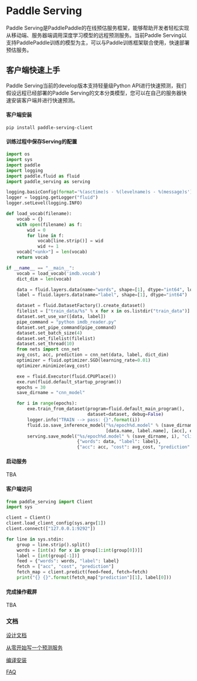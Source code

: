 # Paddle Serving
Paddle Serving是PaddlePaddle的在线预估服务框架，能够帮助开发者轻松实现从移动端、服务器端调用深度学习模型的远程预测服务。当前Paddle Serving以支持PaddlePaddle训练的模型为主，可以与Paddle训练框架联合使用，快速部署预估服务。

## 客户端快速上手
Paddle Serving当前的develop版本支持轻量级Python API进行快速预测，我们假设远程已经部署的Paddle Serving的文本分类模型，您可以在自己的服务器快速安装客户端并进行快速预测。

#### 客户端安装
```
pip install paddle-serving-client
```

#### 训练过程中保存Serving的配置
``` python
import os
import sys
import paddle
import logging
import paddle.fluid as fluid
import paddle_serving as serving

logging.basicConfig(format='%(asctime)s - %(levelname)s - %(message)s')
logger = logging.getLogger("fluid")
logger.setLevel(logging.INFO)

def load_vocab(filename):
    vocab = {}
    with open(filename) as f:
        wid = 0
        for line in f:
            vocab[line.strip()] = wid
            wid += 1
    vocab["<unk>"] = len(vocab)
    return vocab

if __name__ == "__main__":
    vocab = load_vocab('imdb.vocab')
    dict_dim = len(vocab)

    data = fluid.layers.data(name="words", shape=[1], dtype="int64", lod_level=1)
    label = fluid.layers.data(name="label", shape=[1], dtype="int64")

    dataset = fluid.DatasetFactory().create_dataset()
    filelist = ["train_data/%s" % x for x in os.listdir("train_data")]
    dataset.set_use_var([data, label])
    pipe_command = "python imdb_reader.py"
    dataset.set_pipe_command(pipe_command)
    dataset.set_batch_size(4)
    dataset.set_filelist(filelist)
    dataset.set_thread(10)
    from nets import cnn_net
    avg_cost, acc, prediction = cnn_net(data, label, dict_dim)
    optimizer = fluid.optimizer.SGD(learning_rate=0.01)
    optimizer.minimize(avg_cost)

    exe = fluid.Executor(fluid.CPUPlace())
    exe.run(fluid.default_startup_program())
    epochs = 30
    save_dirname = "cnn_model"

    for i in range(epochs):
        exe.train_from_dataset(program=fluid.default_main_program(),
                               dataset=dataset, debug=False)
        logger.info("TRAIN --> pass: {}".format(i))
        fluid.io.save_inference_model("%s/epoch%d.model" % (save_dirname, i),
                                      [data.name, label.name], [acc], exe)
        serving.save_model("%s/epoch%d.model" % (save_dirname, i), "client_config{}".format(i),
                           {"words": data, "label": label},
                           {"acc": acc, "cost": avg_cost, "prediction": prediction})
```

#### 启动服务
TBA

#### 客户端访问
``` python
from paddle_serving import Client
import sys

client = Client()
client.load_client_config(sys.argv[1])
client.connect(["127.0.0.1:9292"])

for line in sys.stdin:
    group = line.strip().split()
    words = [int(x) for x in group[1:int(group[0])]]
    label = [int(group[-1])]
    feed = {"words": words, "label": label}
    fetch = ["acc", "cost", "prediction"]
    fetch_map = client.predict(feed=feed, fetch=fetch)
    print("{} {}".format(fetch_map["prediction"][1], label[0]))

```


#### 完成操作截屏
TBA

### 文档

[设计文档](doc/DESIGN.md)

[从零开始写一个预测服务](doc/CREATING.md)

[编译安装](doc/INSTALL.md)

[FAQ](doc/FAQ.md)

